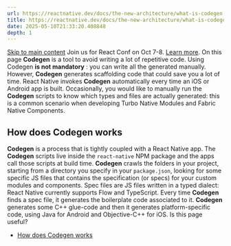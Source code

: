 ```yaml
---
url: https://reactnative.dev/docs/the-new-architecture/what-is-codegen
title: https://reactnative.dev/docs/the-new-architecture/what-is-codegen
date: 2025-05-10T21:33:20.408848
depth: 1
---
```


[Skip to main content](https://reactnative.dev/docs/the-new-architecture/what-is-codegen#__docusaurus_skipToContent_fallback)
Join us for React Conf on Oct 7-8. [Learn more](https://conf.react.dev).
On this page
**Codegen** is a tool to avoid writing a lot of repetitive code. Using Codegen **is not mandatory** : you can write all the generated manually. However, **Codegen** generates scaffolding code that could save you a lot of time.
React Native invokes **Codegen** automatically every time an iOS or Android app is built. Occasionally, you would like to manually run the **Codegen** scripts to know which types and files are actually generated: this is a common scenario when developing Turbo Native Modules and Fabric Native Components.
## How does Codegen works[​](https://reactnative.dev/docs/the-new-architecture/what-is-codegen#how-does-codegen-works "Direct link to How does Codegen works")
**Codegen** is a process that is tightly coupled with a React Native app. The **Codegen** scripts live inside the `react-native` NPM package and the apps call those scripts at build time.
**Codegen** crawls the folders in your project, starting from a directory you specify in your `package.json`, looking for some specific JS files that contains the specification (or specs) for your custom modules and components. Spec files are JS files written in a typed dialect: React Native currently supports Flow and TypeScript.
Every time **Codegen** finds a spec file, it generates the boilerplate code associated to it. **Codegen** generates some C++ glue-code and then it generates platform-specific code, using Java for Android and Objective-C++ for iOS.
Is this page useful?
  * [How does Codegen works](https://reactnative.dev/docs/the-new-architecture/what-is-codegen#how-does-codegen-works)



